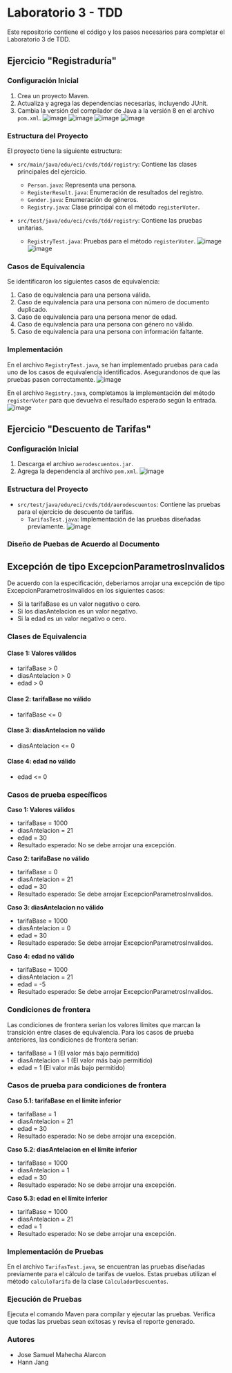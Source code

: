 # Laboratorio 3 - TDD

Este repositorio contiene el código y los pasos necesarios para completar el Laboratorio 3 de TDD. 

## Ejercicio "Registraduría"

### Configuración Inicial

1. Crea un proyecto Maven.
2. Actualiza y agrega las dependencias necesarias, incluyendo JUnit.
3. Cambia la versión del compilador de Java a la versión 8 en el archivo `pom.xml`.
![image](https://github.com/samuelmahecha/CVDSLaboratorio3/assets/112221181/8193d691-8e8f-4379-b9bf-b451b3f6f961)
![image](https://github.com/samuelmahecha/CVDSLaboratorio3/assets/112221181/b27d3c54-1a66-4d07-82c5-7e806981c6f6)
![image](https://github.com/samuelmahecha/CVDSLaboratorio3/assets/112221181/ed23e336-56cc-4400-89cb-3c91f8447d60)
![image](https://github.com/samuelmahecha/CVDSLaboratorio3/assets/112221181/3beee0db-b734-4ac3-9984-037945e0a031)


### Estructura del Proyecto

El proyecto tiene la siguiente estructura:

- `src/main/java/edu/eci/cvds/tdd/registry`: Contiene las clases principales del ejercicio.
  - `Person.java`: Representa una persona.
  - `RegisterResult.java`: Enumeración de resultados del registro.
  - `Gender.java`: Enumeración de géneros.
  - `Registry.java`: Clase principal con el método `registerVoter`.

- `src/test/java/edu/eci/cvds/tdd/registry`: Contiene las pruebas unitarias.
  - `RegistryTest.java`: Pruebas para el método `registerVoter`.
![image](https://github.com/samuelmahecha/CVDSLaboratorio3/assets/112221181/a1458708-1226-4893-a05a-764202c5b730)
![image](https://github.com/samuelmahecha/CVDSLaboratorio3/assets/112221181/d76d4080-9c1f-40af-a8b8-173cd3adcaa2)

### Casos de Equivalencia

Se identificaron los siguientes casos de equivalencia:

1. Caso de equivalencia para una persona válida.
2. Caso de equivalencia para una persona con número de documento duplicado.
3. Caso de equivalencia para una persona menor de edad.
4. Caso de equivalencia para una persona con género no válido.
5. Caso de equivalencia para una persona con información faltante.

### Implementación

En el archivo `RegistryTest.java`, se han implementado pruebas para cada uno de los casos de equivalencia identificados. Asegurandonos de que las pruebas pasen correctamente.
![image](https://github.com/samuelmahecha/CVDSLaboratorio3/assets/112221181/136b1776-cbc2-4a3c-a6b8-2e1ebe69cd55)

En el archivo `Registry.java`, completamos la implementación del método `registerVoter` para que devuelva el resultado esperado según la entrada.
![image](https://github.com/samuelmahecha/CVDSLaboratorio3/assets/112221181/58613d8a-1360-42cc-abf2-5f663b3cd56b)

## Ejercicio "Descuento de Tarifas"

### Configuración Inicial

1. Descarga el archivo `aerodescuentos.jar`.
2. Agrega la dependencia al archivo `pom.xml`.
![image](https://github.com/samuelmahecha/CVDSLaboratorio3/assets/112221181/9999123e-8641-4365-a261-ca6c630aec77)

### Estructura del Proyecto

- `src/test/java/edu/eci/cvds/tdd/aerodescuentos`: Contiene las pruebas para el ejercicio de descuento de tarifas.
  - `TarifasTest.java`: Implementación de las pruebas diseñadas previamente.
 ![image](https://github.com/samuelmahecha/CVDSLaboratorio3/assets/112221181/b27a90ff-c963-4521-a8cc-66ebaed43bf5)

### Diseño de Puebas de Acuerdo al Documento
## Excepción de tipo ExcepcionParametrosInvalidos

De acuerdo con la especificación, deberiamos arrojar una excepción de tipo ExcepcionParametrosInvalidos en los siguientes casos:

- Si la tarifaBase es un valor negativo o cero.
- Si los diasAntelacion es un valor negativo.
- Si la edad es un valor negativo o cero.

### Clases de Equivalencia

#### Clase 1: Valores válidos
- tarifaBase > 0
- diasAntelacion > 0
- edad > 0

#### Clase 2: tarifaBase no válido
- tarifaBase <= 0

#### Clase 3: diasAntelacion no válido
- diasAntelacion <= 0

#### Clase 4: edad no válido
- edad <= 0

### Casos de prueba específicos

**Caso 1: Valores válidos**
- tarifaBase = 1000
- diasAntelacion = 21
- edad = 30
- Resultado esperado: No se debe arrojar una excepción.

**Caso 2: tarifaBase no válido**
- tarifaBase = 0
- diasAntelacion = 21
- edad = 30
- Resultado esperado: Se debe arrojar ExcepcionParametrosInvalidos.

**Caso 3: diasAntelacion no válido**
- tarifaBase = 1000
- diasAntelacion = 0
- edad = 30
- Resultado esperado: Se debe arrojar ExcepcionParametrosInvalidos.

**Caso 4: edad no válido**
- tarifaBase = 1000
- diasAntelacion = 21
- edad = -5
- Resultado esperado: Se debe arrojar ExcepcionParametrosInvalidos.

### Condiciones de frontera

Las condiciones de frontera serian los valores límites que marcan la transición entre clases de equivalencia. Para los casos de prueba anteriores, las condiciones de frontera serían:

- tarifaBase = 1 (El valor más bajo permitido)
- diasAntelacion = 1 (El valor más bajo permitido)
- edad = 1 (El valor más bajo permitido)

### Casos de prueba para condiciones de frontera

**Caso 5.1: tarifaBase en el límite inferior**
- tarifaBase = 1
- diasAntelacion = 21
- edad = 30
- Resultado esperado: No se debe arrojar una excepción.

**Caso 5.2: diasAntelacion en el límite inferior**
- tarifaBase = 1000
- diasAntelacion = 1
- edad = 30
- Resultado esperado: No se debe arrojar una excepción.

**Caso 5.3: edad en el límite inferior**
- tarifaBase = 1000
- diasAntelacion = 21
- edad = 1
- Resultado esperado: No se debe arrojar una excepción.


### Implementación de Pruebas

En el archivo `TarifasTest.java`, se encuentran las pruebas diseñadas previamente para el cálculo de tarifas de vuelos. Estas pruebas utilizan el método `calculoTarifa` de la clase `CalculadorDescuentos`.

### Ejecución de Pruebas

Ejecuta el comando Maven para compilar y ejecutar las pruebas. Verifica que todas las pruebas sean exitosas y revisa el reporte generado.

### Autores
 - Jose Samuel Mahecha Alarcon
 - Hann Jang
